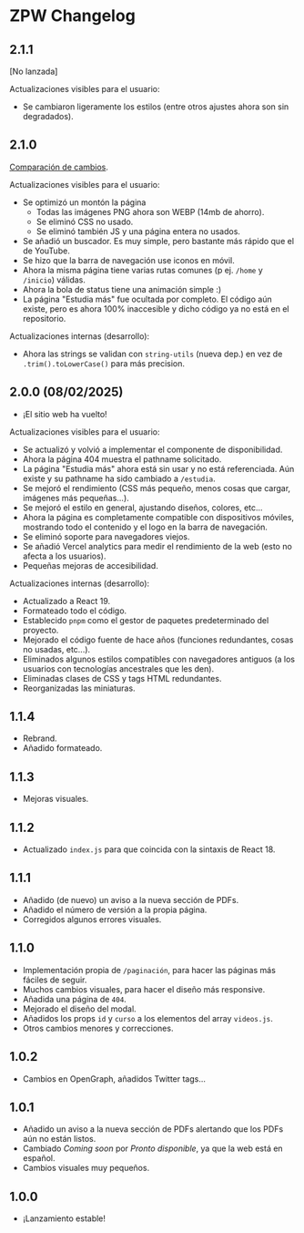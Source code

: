 # ZPW Changelog

## 2.1.1

[No lanzada]

Actualizaciones visibles para el usuario:

- Se cambiaron ligeramente los estilos (entre otros ajustes ahora son sin degradados).

## 2.1.0

[Comparación de cambios](https://github.com/ZakaHaceCosas/zakaprofeweb/compare/75761b525181b5244963e83dd67c73cf0fd81103...b1717088db022e6b228dd93e958c746c01354a97).

Actualizaciones visibles para el usuario:

- Se optimizó un montón la página
  - Todas las imágenes PNG ahora son WEBP (14mb de ahorro).
  - Se eliminó CSS no usado.
  - Se eliminó también JS y una página entera no usados.
- Se añadió un buscador. Es muy simple, pero bastante más rápido que el de YouTube.
- Se hizo que la barra de navegación use iconos en móvil.
- Ahora la misma página tiene varias rutas comunes (p ej. `/home` y `/inicio`) válidas.
- Ahora la bola de status tiene una animación simple :)
- La página "Estudia más" fue ocultada por completo. El código aún existe, pero es ahora 100% inaccesible y dicho código ya no está en el repositorio.

Actualizaciones internas (desarrollo):

- Ahora las strings se validan con `string-utils` (nueva dep.) en vez de `.trim().toLowerCase()` para más precision.

## 2.0.0 (08/02/2025)

- ¡El sitio web ha vuelto!

Actualizaciones visibles para el usuario:

- Se actualizó y volvió a implementar el componente de disponibilidad.
- Ahora la página 404 muestra el pathname solicitado.
- La página "Estudia más" ahora está sin usar y no está referenciada. Aún existe y su pathname ha sido cambiado a `/estudia`.
- Se mejoró el rendimiento (CSS más pequeño, menos cosas que cargar, imágenes más pequeñas...).
- Se mejoró el estilo en general, ajustando diseños, colores, etc...
- Ahora la página es completamente compatible con dispositivos móviles, mostrando todo el contenido y el logo en la barra de navegación.
- Se eliminó soporte para navegadores viejos.
- Se añadió Vercel analytics para medir el rendimiento de la web (esto no afecta a los usuarios).
- Pequeñas mejoras de accesibilidad.

Actualizaciones internas (desarrollo):

- Actualizado a React 19.
- Formateado todo el código.
- Establecido `pnpm` como el gestor de paquetes predeterminado del proyecto.
- Mejorado el código fuente de hace años (funciones redundantes, cosas no usadas, etc...).
- Eliminados algunos estilos compatibles con navegadores antiguos (a los usuarios con tecnologías ancestrales que les den).
- Eliminadas clases de CSS y tags HTML redundantes.
- Reorganizadas las miniaturas.

## 1.1.4

- Rebrand.
- Añadido formateado.

## 1.1.3

- Mejoras visuales.

## 1.1.2

- Actualizado `index.js` para que coincida con la sintaxis de React 18.

## 1.1.1

- Añadido (de nuevo) un aviso a la nueva sección de PDFs.
- Añadido el número de versión a la propia página.
- Corregidos algunos errores visuales.

## 1.1.0

- Implementación propia de `/paginación`, para hacer las páginas más fáciles de seguir.
- Muchos cambios visuales, para hacer el diseño más responsive.
- Añadida una página de `404`.
- Mejorado el diseño del modal.
- Añadidos los props `id` y `curso` a los elementos del array `videos.js`.
- Otros cambios menores y correcciones.

## 1.0.2

- Cambios en OpenGraph, añadidos Twitter tags...

## 1.0.1

- Añadido un aviso a la nueva sección de PDFs alertando que los PDFs aún no están listos.
- Cambiado *Coming soon* por *Pronto disponible*, ya que la web está en español.
- Cambios visuales muy pequeños.

## 1.0.0

- ¡Lanzamiento estable!

